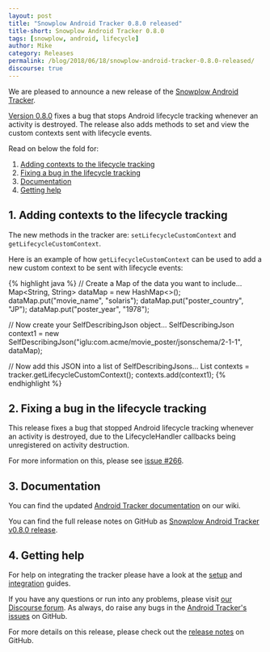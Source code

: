 ```yaml
---
layout: post
title: "Snowplow Android Tracker 0.8.0 released"
title-short: Snowplow Android Tracker 0.8.0
tags: [snowplow, android, lifecycle]
author: Mike
category: Releases
permalink: /blog/2018/06/18/snowplow-android-tracker-0.8.0-released/
discourse: true
---
```


We are pleased to announce a new release of the [Snowplow Android Tracker][repo].

[Version 0.8.0][release-notes] fixes a bug that stops Android lifecycle tracking whenever an activity is destroyed. The release also adds methods to set and view the custom contexts sent with lifecycle events.

Read on below the fold for:

1. [Adding contexts to the lifecycle tracking](#lifecycle-contexts)
2. [Fixing a bug in the lifecycle tracking](#lifecycle-bug)
3. [Documentation](#docs)
4. [Getting help](#help)

<!--more-->

<h2 id="lifecycle-contexts">1. Adding contexts to the lifecycle tracking</h2>

The new methods in the tracker are: `setLifecycleCustomContext` and `getLifecycleCustomContext`.

Here is an example of how `getLifecycleCustomContext` can be used to add a new custom context to be sent with lifecycle events:

{% highlight java %}
// Create a Map of the data you want to include...
Map<String, String> dataMap = new HashMap<>();
dataMap.put("movie_name", "solaris");
dataMap.put("poster_country", "JP");
dataMap.put("poster_year", "1978");

// Now create your SelfDescribingJson object...
SelfDescribingJson context1 = new SelfDescribingJson("iglu:com.acme/movie_poster/jsonschema/2-1-1", dataMap);

// Now add this JSON into a list of SelfDescribingJsons...
List<SelfDescribingJson> contexts = tracker.getLifecycleCustomContext();
contexts.add(context1);
{% endhighlight %}

<h2 id="lifecycle-bug">2. Fixing a bug in the lifecycle tracking</h2>

This release fixes a bug that stopped Android lifecycle tracking whenever an activity is destroyed, due to the LifecycleHandler callbacks being unregistered on activity destruction.

For more information on this, please see [issue #266][266].

<h2 id="docs">3. Documentation</h2>

You can find the updated [Android Tracker documentation][android-manual] on our wiki.

You can find the full release notes on GitHub as [Snowplow Android Tracker v0.8.0 release][release-notes].

<h2 id="help">4. Getting help</h2>

For help on integrating the tracker please have a look at the [setup][android-setup] and [integration][integration] guides.

If you have any questions or run into any problems, please visit [our Discourse forum][discourse]. As always, do raise any bugs in the [Android Tracker's issues][android-issues] on GitHub.

For more details on this release, please check out the [release notes][release-notes] on GitHub.

[repo]: https://github.com/snowplow/snowplow-android-tracker
[release-notes]: https://github.com/snowplow/snowplow-android-tracker/releases/tag/0.8.0

[android-issues]: https://github.com/snowplow/snowplow-android-tracker/issues
[266]: https://github.com/snowplow/snowplow-android-tracker/issues/266

[android-setup]: https://github.com/snowplow/snowplow/wiki/Android-Tracker-Setup
[android-manual]: https://github.com/snowplow/snowplow/wiki/Android-Tracker

[demo-walkthrough]: https://github.com/snowplow/snowplow/wiki/Android-app-walkthrough#walkthrough
[integration]: https://github.com/snowplow/snowplow/wiki/Android-Integration
[testing]: https://github.com/snowplow/snowplow/wiki/Android-Testing-locally-and-Debugging

[discourse]: http://discourse.snowplowanalytics.com/

